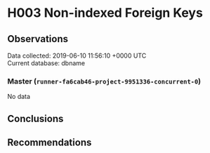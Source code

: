 # H003 Non-indexed Foreign Keys #

## Observations ##
Data collected: 2019-06-10 11:56:10 +0000 UTC  
Current database: dbname  

### Master (`runner-fa6cab46-project-9951336-concurrent-0`) ###


No data


## Conclusions ##


## Recommendations ##

